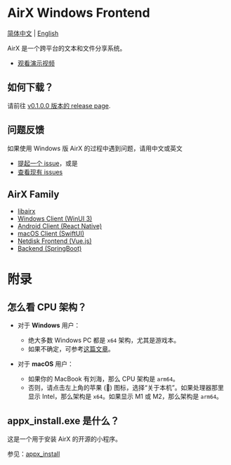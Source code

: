 # AirX Windows Frontend

[简体中文](README.zh.md) | [English](README.md)

AirX 是一个跨平台的文本和文件分享系统。

- [观看演示视频](https://hatsune-miku.github.io/#airx-video)

## 如何下载？

请前往 [v0.1.0.0 版本的 release page](https://github.com/hatsune-miku/AirX-win/releases/tag/v0.1.0.0).

## 问题反馈

如果使用 Windows 版 AirX 的过程中遇到问题，请用中文或英文

- [提起一个 issue](https://github.com/hatsune-miku/AirX-win/issues/new/choose)，或是
- [查看现有 issues](https://github.com/hatsune-miku/AirX-win/issues)

## AirX Family

- [libairx](https://github.com/hatsune-miku/libairx)
- [Windows Client (WinUI 3)](https://github.com/hatsune-miku/AirX-win)
- [Android Client (React Native)](https://github.com/hatsune-miku/airx4a)
- [macOS Client (SwiftUI)](https://github.com/Lsjy44/airX_mac)
- [Netdisk Frontend (Vue.js)](https://github.com/hatsune-miku/airx-cloud)
- [Backend (SpringBoot)](https://github.com/hatsune-miku/airx-backend)

# 附录

## 怎么看 CPU 架构？

- 对于 **Windows** 用户：
    - 绝大多数 Windows PC 都是 `x64` 架构，尤其是游戏本。
    - 如果不确定，可参考[这篇文章](https://support.microsoft.com/en-us/windows/32-bit-and-64-bit-windows-frequently-asked-questions-c6ca9541-8dce-4d48-0415-94a3faa2e13d)。

- 对于 **macOS** 用户：
    - 如果你的 MacBook 有刘海，那么 CPU 架构是 `arm64`。
    - 否则，请点击左上角的苹果 () 图标，选择“关于本机”。如果处理器那里显示 Intel，那么架构是 `x64`。如果显示 M1 或 M2，那么架构是 `arm64`。

## appx_install.exe 是什么？

这是一个用于安装 AirX 的开源的小程序。

参见：[appx_install](https://github.com/hatsune-miku/appx-install)
